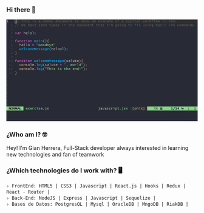 ### Hi there 👋


<img margin="auto" display="block" src="https://github.com/GianCHerrera/GianCherrera/blob/main/Readme.gif">


### ¿Who am I? 🤓

<p> Hey! I'm Gian Herrera, Full-Stack developer always interested in learning new technologies and fan of teamwork </p>


### ¿Which technologies do I work with?  🖥
```
✧ FrontEnd: HTML5 | CSS3 | Javascript | React.js | Hooks | Redux | React - Router |
✧ Back-End: NodeJS | Express | Javascript | Sequelize |
✧ Bases de Datos: PostgresQL | Mysql | OracleDB | MngoDB | RiakDB |
```
